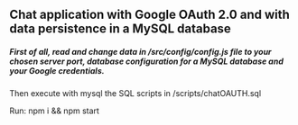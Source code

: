 ## Chat application with Google OAuth 2.0 and with data persistence in a MySQL database

##### First of all, _read_ and _change_ data in /src/config/config.js file to your chosen server port, database configuration for a MySQL database and your Google credentials.

Then execute with mysql the SQL scripts in /scripts/chatOAUTH.sql

Run: npm i && npm start

